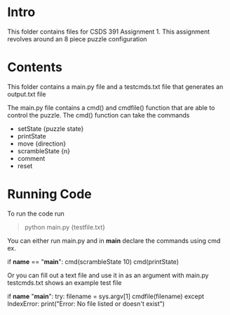 # Intro
This folder contains files for CSDS 391 Assignment 1. This assignment revolves around
an 8 piece puzzle configuration

# Contents
This folder contains a main.py file and a testcmds.txt file that generates an output.txt file

The main.py file contains a cmd() and cmdfile() function that are able to control the puzzle.
The cmd() function can take the commands
- setState {puzzle state}
- printState
- move {direction}
- scrambleState {n}
- comment
- reset

# Running Code
To run the code run 
> python main.py {testfile.txt}

You can either run main.py and in __main__ declare the commands using cmd
ex. 

if __name__ == "__main__":
    cmd(scrambleState 10)
    cmd(printState)

Or you can fill out a text file and use it in as an argument with main.py
testcmds.txt shows an example test file

if __name__ "__main__":
    try:
        filename = sys.argv[1]
        cmdfile(filename)
    except IndexError:
        print("Error: No file listed or doesn't exist")